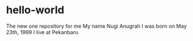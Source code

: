 # hello-world
The new one repository for me
My name Nugi Anugrah
I was born on May 23th, 1999
I live at Pekanbaru
